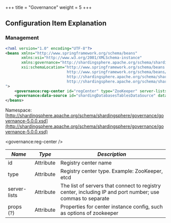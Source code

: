 +++
title = "Governance"
weight = 5
+++

## Configuration Item Explanation

### Management

```xml
<?xml version="1.0" encoding="UTF-8"?>
<beans xmlns="http://www.springframework.org/schema/beans"
       xmlns:xsi="http://www.w3.org/2001/XMLSchema-instance" 
       xmlns:governance="http://shardingsphere.apache.org/schema/shardingsphere/governance"
       xsi:schemaLocation="http://www.springframework.org/schema/beans
                           http://www.springframework.org/schema/beans/spring-beans.xsd
                           http://shardingsphere.apache.org/schema/shardingsphere/governance
                           http://shardingsphere.apache.org/schema/shardingsphere/governance/governance.xsd
">
    <governance:reg-center id="regCenter" type="ZooKeeper" server-lists="localhost:2181" />
    <governance:data-source id="shardingDatabasesTablesDataSource" data-source-names="demo_ds_0, demo_ds_1" reg-center-ref="regCenter" config-center-ref="configCenter" rule-refs="shardingRule" overwrite="true" />
</beans>
```

Namespace: [http://shardingsphere.apache.org/schema/shardingsphere/governance/governance-5.0.0.xsd](http://shardingsphere.apache.org/schema/shardingsphere/governance/governance-5.0.0.xsd)

<governance:reg-center />

| *Name*        | *Type*     | *Description*                                                                                             |
| ------------- | ---------- | --------------------------------------------------------------------------------------------------------- |
| id            | Attribute  | Registry center name                                                                                      |
| type          | Attribute  | Registry center type. Example: ZooKeeper, etcd                                                            |
| server-lists  | Attribute  | The list of servers that connect to registry center, including IP and port number; use commas to separate |
| props (?)     | Attribute  | Properties for center instance config, such as options of zookeeper                                       |
